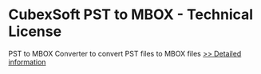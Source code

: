 # CubexSoft PST to MBOX - Technical License
PST to MBOX Converter to convert PST files to MBOX files
[>> Detailed information](https://secure.shareit.com/shareit/product.html?productid=300753584&affiliateid=200057808)